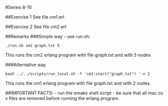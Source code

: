 #Series 8-10

##Exercise 1
See file cm1.erl

##Exercise 2
See file cm2.erl

##Remarks
###Simple way - use run.sh:
```
./run.sh cm2 graph.txt 5
```
This runs the cm2 erlang program with file graph.txt and with 5 nodes  


###Alternative way
```
bash ../../scripts/run_local.sh -f 'cm1:start("graph.txt") '-n 2
```
This runs the cm1 erlang program with file graph.txt and with 2 nodes.  



##IMPORTANT FACTS:
	- run the emake shell script
	- be sure that all mac os x files are removed before running the erlang program.
